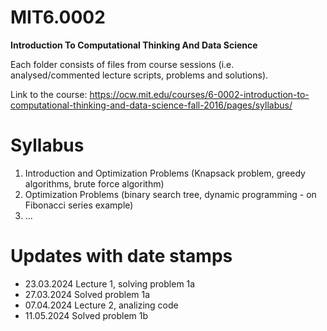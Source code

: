 # MIT6.0002 
**Introduction To Computational Thinking And Data Science**

Each folder consists of files from course sessions (i.e. analysed/commented lecture scripts, problems and solutions).

Link to the course: https://ocw.mit.edu/courses/6-0002-introduction-to-computational-thinking-and-data-science-fall-2016/pages/syllabus/

# Syllabus
1. Introduction and Optimization Problems (Knapsack problem, greedy algorithms, brute force algorithm)
2. Optimization Problems (binary search tree, dynamic programming - on Fibonacci series example)
3. ...

# Updates with date stamps
- 23.03.2024 Lecture 1, solving problem 1a
- 27.03.2024 Solved problem 1a
- 07.04.2024 Lecture 2, analizing code
- 11.05.2024 Solved problem 1b
